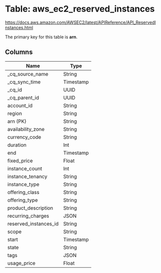 # Table: aws_ec2_reserved_instances

https://docs.aws.amazon.com/AWSEC2/latest/APIReference/API_ReservedInstances.html

The primary key for this table is **arn**.



## Columns
| Name          | Type          |
| ------------- | ------------- |
|_cq_source_name|String|
|_cq_sync_time|Timestamp|
|_cq_id|UUID|
|_cq_parent_id|UUID|
|account_id|String|
|region|String|
|arn (PK)|String|
|availability_zone|String|
|currency_code|String|
|duration|Int|
|end|Timestamp|
|fixed_price|Float|
|instance_count|Int|
|instance_tenancy|String|
|instance_type|String|
|offering_class|String|
|offering_type|String|
|product_description|String|
|recurring_charges|JSON|
|reserved_instances_id|String|
|scope|String|
|start|Timestamp|
|state|String|
|tags|JSON|
|usage_price|Float|